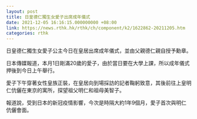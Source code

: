 ```yaml
---
layout: post
title: 日皇德仁獨生女愛子出席成年儀式
date: 2021-12-05 16:16:15.000000000 +08:00
link: https://news.rthk.hk/rthk/ch/component/k2/1622862-20211205.htm
categories: rthk
---
```


日皇德仁獨生女愛子公主今日在皇居出席成年儀式，並由父親德仁親自授予勳章。

日本傳媒報道，本月1日剛滿20歲的愛子，由於當日要在大學上課，所以成年儀式押後到今日上午舉行。

愛子下午穿著女性皇族正裝，在皇居向到場採訪的記者鞠躬致意，其後前往上皇明仁伉儷在東京的寓所，探望祖父明仁和祖母美智子。

報道說，受到日本的新冠疫情影響，今次是時隔大約1年9個月，愛子首次與明仁伉儷會面。
